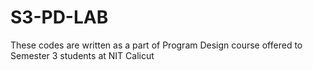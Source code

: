 # S3-PD-LAB
These codes are written as a part of Program Design course offered to Semester 3 students at NIT Calicut
